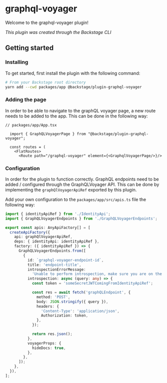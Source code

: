 # graphql-voyager

Welcome to the graphql-voyager plugin!

_This plugin was created through the Backstage CLI_

## Getting started

### Installing

To get started, first install the plugin with the following command:

```bash
# From your Backstage root directory
yarn add --cwd packages/app @backstage/plugin-graphql-voyager
```

### Adding the page

In order to be able to navigate to the graphQL voyager page, a new route needs to be added to the app. This can be done in the following way:

```tsx
// packages/app/App.tsx

  import { GraphQLVoyagerPage } from "@backstage/plugin-graphql-voyager";

  const routes = (
    <FlatRoutes>
      <Route path="/graphql-voyager" element={<GraphqlVoyagerPage/>}/>
```

### Configuration

In order for the plugin to function correctly. GraphQL endpoints need to be added / configured through the GraphQLVoyager API. This can be done by implementing the `graphQlVoyagerApiRef` exported by this plugin.

Add your own configuration to the `packages/app/src/apis.ts` file the following way:

```ts
import { identityApiRef } from './IdentityApi';
import { GraphQLVoyagerEndpoints } from './GraphQLVoyagerEndpoints';

export const apis: AnyApiFactory[] = [
  createApiFactory({
    api: graphQlVoyagerApiRef,
    deps: { identityApi: identityApiRef },
    factory: ({ identityApiRef }) => {
      GraphQLVoyagerEndpoints.from([
        {
          id: `graphql-voyager-endpoint-id`,
          title: 'endpoint-title',
          introspectionErrorMessage:
            'Unable to perform introspection, make sure you are on the correct environment.',
          introspection: async (query: any) => {
            const token = 'someSecretJWTComingFromIdentityApiRef';

            const res = await fetch('graphQLEndpoint', {
              method: 'POST',
              body: JSON.stringify({ query }),
              headers: {
                'Content-Type': 'application/json',
                Authorization: token,
              },
            });

            return res.json();
          },
          voyagerProps: {
            hideDocs: true,
          },
        },
      ]);
    },
  }),
];
```
